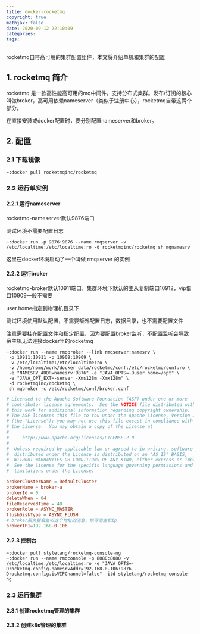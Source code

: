 ```yaml
---
title: docker-rocketmq
copyright: true
mathjax: false
date: 2020-09-12 22:10:09
categories:
tags:
---
```

rocketmq自带高可用的集群配置组件，本文将介绍单机和集群的配置

<!-- more -->

## 1. rocketmq 简介

rocketmq 是一款高性能高可用的mq中间件。支持分布式集群。发布/订阅的核心叫做broker，高可用依赖nameserver（类似于注册中心），rocketmq自带这两个部分。

在直接安装或docker配置时，要分别配置nameserver和broker。

## 2. 配置

### 2.1 下载镜像

```
~:docker pull rocketmqinc/rocketmq
```

### 2.2 运行单实例

#### 2.2.1 运行nameserver

rocketmq-nameserver默认9876端口

测试环境不需要配置日志

```
~:docker run -p 9876:9876 --name rmqserver -v /etc/localtime:/etc/localtime:ro -d rocketmqinc/rocketmq sh mqnamesrv
```

这里在docker环境启动了一个叫做 rmqserver 的实例

#### 2.2.2 运行broker

rocketmq-broker默认10911端口，集群环境下默认的主从复制端口10912，vip借口10909一般不需要

user.home指定到物理机目录下

测试环境使用默认配置，不需要额外配置日志，数据目录，也不需要配置文件

注意需要挂在配置文件和指定配置，因为要配置broker监听，不配置监听会导致宿主机无法连接docker里的rocketmq

```
~:docker run --name rmqbroker --link rmqserver:namesrv \
 -p 10911:10911 -p 10909:10909 \
 -v /etc/localtime:/etc/localtime:ro \
 -v /home/nomq/work/docker_data/rocketmq/conf:/etc/rocketmq/conf:ro \
 -e "NAMESRV_ADDR=namesrv:9876" -e "JAVA_OPTS=-Duser.home=/opt" \
 -e "JAVA_OPT_EXT=-server -Xms128m -Xmx128m" \
 -d rocketmqinc/rocketmq \
 sh mqbroker -c /etc/rocketmq/conf/broker.conf
```

```conf
# Licensed to the Apache Software Foundation (ASF) under one or more
# contributor license agreements.  See the NOTICE file distributed with
# this work for additional information regarding copyright ownership.
# The ASF licenses this file to You under the Apache License, Version 2.0
# (the "License"); you may not use this file except in compliance with
# the License.  You may obtain a copy of the License at
#
#     http://www.apache.org/licenses/LICENSE-2.0
#
#  Unless required by applicable law or agreed to in writing, software
#  distributed under the License is distributed on an "AS IS" BASIS,
#  WITHOUT WARRANTIES OR CONDITIONS OF ANY KIND, either express or implied.
#  See the License for the specific language governing permissions and
#  limitations under the License.

brokerClusterName = DefaultCluster
brokerName = broker-a
brokerId = 0
deleteWhen = 04
fileReservedTime = 48
brokerRole = ASYNC_MASTER
flushDiskType = ASYNC_FLUSH
# broker服务器会监听这个地址的消息，填写宿主机ip
brokerIP1=192.168.0.106
```

#### 2.2.3 控制台


```
~:docker pull styletang/rocketmq-console-ng
~:docker run --name rmqconsole -p 8080:8080 -v /etc/localtime:/etc/localtime:ro -e "JAVA_OPTS=-Drocketmq.config.namesrvAddr=192.168.0.106:9876 -Drocketmq.config.isVIPChannel=false" -itd styletang/rocketmq-console-ng
```

### 2.3 运行集群

#### 2.3.1 创建rocketmq管理的集群

#### 2.3.2 创建k8s管理的集群
